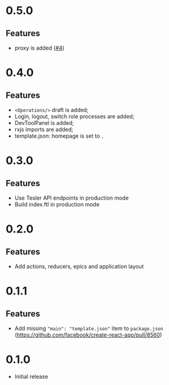 # 0.5.0

## Features

* proxy is added ([#4](https://github.com/tesler-platform/cra-template-typescript/pull/4))

# 0.4.0

## Features

* `<Operations/>` draft is added;
* Login, logout, switch role processes are added;
* DevToolPanel is added;
* rxjs imports are added;
* template.json: homepage is set to `.`


# 0.3.0

## Features

* Use Tesler API endpoints in production mode
* Build index.ftl in production mode 

# 0.2.0

## Features

* Add actions, reducers, epics and application layout

# 0.1.1

## Features

* Add missing `"main": "template.json"` item to `package.json` (https://github.com/facebook/create-react-app/pull/8560)

# 0.1.0

* Initial release
